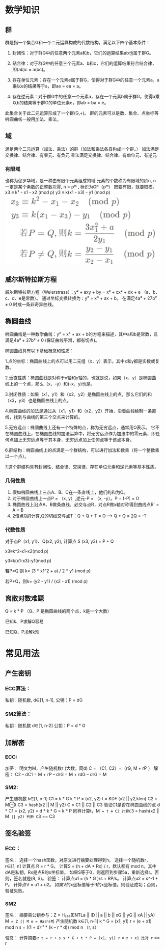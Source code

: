 # 数学知识
## 群
群是指一个集合G和一个二元运算构成的代数结构，满足以下四个基本条件：

1.  封闭性：对于群G中的任意两个元素a和b，它们的运算结果ab也属于群G。

2.  结合律：对于群G中的任意三个元素a、b和c，它们的运算结果符合结合律，即(ab)c = a(bc)。

3.  存在单位元素：存在一个元素e属于群G，使得对于群G中的任意一个元素a，a乘以e的结果等于a，即ae = ea = a。

4.  存在逆元素：对于群G中的任意一个元素a，存在一个元素b属于群G，使得a乘以b的结果等于群G的单位元素e，即ab = ba = e。

此集合关于此二元运算形成了一个群(G,+)。 群的元素可以是数、集合、点坐标等
椭圆曲线一般用加法、乘法。

## 域
满足两个二元运算（加法、乘法）的群（加法和乘法各自构成一个群。）
加法满足交换律、结合律、有零元、有负元
乘法满足交换律、结合律、有单位元、有逆元

### 有限域

也称为伽罗华域，是一种由有限个元素组成的域
元素的个数称为有限域的阶n, n一定是某个素数的正整数次幂, n = pᵐ , 标识为GF（pᵐ）
既要有限，就要取模。
x3 ≡ k² - x1 - x2 (mod p)
y3 ≡ k(x1 - x3) - y1 (mod p)
    ![img.png](img.png)


## 威尔斯特拉斯方程
威尔斯特拉斯方程（Weierstrass）：y² + axy + by = x³ + cx² + dx + e （a、b、c、d、e是常数）。
通过坐标变换转换为：y² = x³ + ax + b。
在满足4a³ + 27b² ≠ 0 时成一条非奇异曲线。




## 椭圆曲线
椭圆曲线是一种数学曲线：y² = x³ + ax + b的方程来描述，其中a和b是常数，且满足4a³ + 27b² ≠ 0 (保证曲线平滑，都有切点)。

椭圆曲线具有以下基础概念和性质：

1.点的坐标：椭圆曲线上的点可以用二元组（x，y）表示，其中x和y都是实数或复数。

2.垂直性质：椭圆曲线是对称于x轴和y轴的，也就是说，如果（x，y）是椭圆曲线上的一个点，那么（x，-y）和(-x，y)也是。

3.封闭性质：如果（x1，y1）和（x2，y2）是椭圆曲线上的点，那么它们的和（x3，y3）也是椭圆曲线上的点。

4.椭圆曲线的加法是通过从（x1，y1）和（x2，y2）开始，沿着曲线绘制一条直线，找到与曲线的第三个交点来计算的。

5.无穷远点：椭圆曲线上还有一个特殊的点，称为无穷远点，通常用O表示。
    它不在椭圆曲线上，在椭圆曲线的加法运算中，将无穷远点作为加法中的零元素，即任何点加上无穷远点等于其本身，无穷远点加上任何点等于该点本身。

6.群结构：椭圆曲线上的点满足一个群结构，可以进行加法和数乘（将一个整数乘以一个点）。

7.这个群结构具有封闭性、结合律、交换律、存在单位元素和逆元素等基本性质。

### 几何性质

1. 假如椭圆曲线上三点A、B、C在一条直线上，他们的和为O。
2. 对于椭圆曲线上一点P = （x, y）,逆元-P = （x, -y）。P + (-P) = O
3. 椭圆曲线上沿点A、B做条直线，必交与点R，对点R做x轴对称得到曲线点R` = A + B
4. 2倍点Q的计算,Q的切线交与点T：Q + Q + T = O  -->  Q + Q = 2Q = -T

### 代数性质
对于点P（x1, y1）、Q(x2, y2),
计算点 S (x3, y3) = P + Q

x3≡k^2-x1-x2(mod p)

y3≡k(x1-x3)-y1(mod p)

若P=Q 则 k= (3 * x1^2 + a) / 2 * y1 (mod p)

若P≠Q，则k= (y2 - y1) / (x2 - x1) (mod p)


## 离散对数难题
Q = k * P （Q、P 是椭圆曲线的两个点，k是一个大数）

已知k、P求解Q容易

已知Q、P求解k难



# 常见用法

## 产生密钥
### ECC算法：
私钥：随机数, d∈[1, n-1],
公钥：P = dG
### SM2算法：
私钥：随机数 d∈[1, n-2]
公钥：P = d * G


## 加解密
### ECC:
加密：
明文为M，产生随机数r (大数，同d)
C = （C1, C2）=（rG,  M + rP ）
解密：
C2 – dC1
= M + rP – drG
= M + rdG – drG
= M

### SM2:

产生随机数 k∈[1, n-1]
C1 = k * G
k * P = (x2, y2)
t = KDF (x2 || y2,klen)
C2 = M⊕t
C3 = hash(x2 || M || y2)
C = C1 || C2 || C3
验证C1是否在椭圆曲线的点
d * C1 = (x2, y2) = d * k * G = k * P
同样计算t，M` = t ⊕ C2
计算C`3 = hash(x2 || M` || y2)
判断 C`3 == C3


## 签名验签
### ECC：
签名：
选择一个hash函数，对原文进行摘要处理得到h。
选择一个随机数r， r∈[1, n]
计算点 R = r * G。
计算S = (h + dA * Rx) / r，默认都有 mod n。其中dA是私钥，Rx是点R的x坐标值。
如果S等于0，则返回到步骤5a，重新选择r。否则，签名就是(R, S)。
验签：
计算点u1 = (h * G )/s  + RP/s。
计算点u2 = s^-1 * P。
计算点V = u1 + u2。
如果V的x坐标值等于R的x坐标值，则验证成功；否则，验证失败。


### SM2
签名：
摘要需公钥参与：Z = H₂₅₆(ENTLa || ID || a || b || xG || yG || xA || yA)
M` = Z || M
e = Hash(M`)
产生随机数 k∈[1, n-1]
k * G = (x1, y1)
r = (e + x1) mod n
s = ((1 + d)⁻¹ * (k – r * d)) mod n
（r, s）

验签：
计算摘要e`
t = r + s
s * G + t * P = (x1, y1)
r` = e` + x1
比对 r` == r




